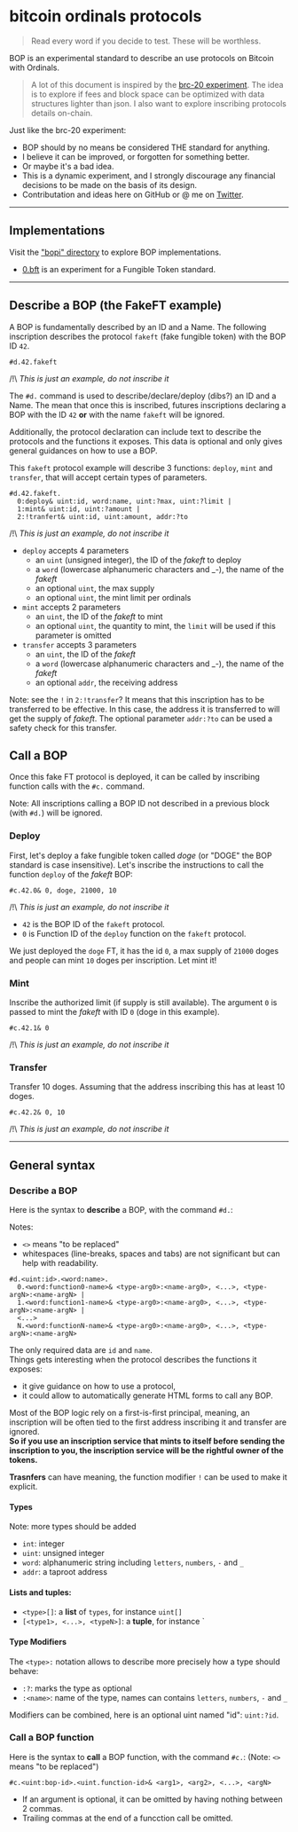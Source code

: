 # bitcoin ordinals protocols

> Read every word if you decide to test. These will be worthless.

BOP is an experimental standard to describe an use protocols on Bitcoin with Ordinals.

> A lot of this document is inspired by the [brc-20 experiment](https://domo-2.gitbook.io/brc-20-experiment/).
> The idea is to explore if fees and block space can be optimized with data structures lighter than json.
> I also want to explore inscribing protocols details on-chain.

Just like the brc-20 experiment:
  - BOP should by no means be considered THE standard for anything.
  - I believe it can be improved, or forgotten for something better.
  - Or maybe it's a bad idea.
  - This is a dynamic experiment, and I strongly discourage any financial decisions to be made on the basis of its design.
  - Contributation and ideas here on GitHub or @ me on [Twitter](https://twitter.com/cohars).

---

## Implementations

Visit the ["bopi" directory](/bopi) to explore BOP implementations.
- [0.bft](bopi/0.bft/README.md) is an experiment for a Fungible Token standard.

---

## Describe a BOP (the FakeFT example)

A BOP is fundamentally described by an ID and a Name.
The following inscription describes the protocol `fakeft` (fake fungible token) with the BOP ID `42`.

```
#d.42.fakeft
```
/!\ *This is just an example, do not inscribe it*

The `#d.` command is used to describe/declare/deploy (dibs?) an ID and a Name. 
The mean that once this is inscribed, futures inscriptions declaring a BOP with the ID `42` **or** with the name `fakeft` will be ignored.

Additionally, the protocol declaration can include text to describe the protocols and the functions it exposes. This data is optional and only gives general guidances on how to use a BOP.

This `fakeft` protocol example will describe 3 functions: `deploy`, `mint` and `transfer`, that will accept certain types of parameters.

```
#d.42.fakeft.
  0:deploy& uint:id, word:name, uint:?max, uint:?limit |
  1:mint& uint:id, uint:?amount |
  2:!tranfert& uint:id, uint:amount, addr:?to
```
/!\ *This is just an example, do not inscribe it*

- `deploy` accepts 4 parameters
  - an `uint` (unsigned integer), the ID of the *fakeft* to deploy
  - a `word` (lowercase alphanumeric characters and _-), the name of the *fakeft*
  - an optional `uint`, the max supply
  - an optional `uint`, the mint limit per ordinals
- `mint` accepts 2 parameters
  - an `uint`, the ID of the *fakeft* to mint
  - an optional `uint`, the quantity to mint, the `limit` will be used if this parameter is omitted
- `transfer` accepts 3 parameters
  - an `uint`, the ID of the *fakeft*
  - a `word` (lowercase alphanumeric characters and _-), the name of the *fakeft*
  - an optional `addr`, the receiving address

Note: see the `!` in `2:!transfer`? It means that this inscription has to be transferred to be effective. In this case, the address it is transferred to will get the supply of *fakeft*. The optional parameter `addr:?to` can be used a safety check for this transfer.

## Call a BOP

Once this fake FT protocol is deployed, it can be called by inscribing function calls with the `#c.` command.

Note: All inscriptions calling a BOP ID not described in a previous block (with `#d.`) will be ignored.

### Deploy

First, let's deploy a fake fungible token called *doge* (or "DOGE" the BOP standard is case insensitive).
Let's inscribe the instructions to call the function `deploy` of the *fakeft* BOP:

```
#c.42.0& 0, doge, 21000, 10
```
/!\ *This is just an example, do not inscribe it*

- `42` is the BOP ID of the `fakeft` protocol.
- `0` is Function ID of the `deploy` function on the `fakeft` protocol.

We just deployed the `doge` FT, it has the id `0`, a max supply of `21000` doges and people can mint `10` doges per inscription. Let mint it!

### Mint

Inscribe the authorized limit (if supply is still available).
The argument `0` is passed to mint the *fakeft* with ID `0` (doge in this example).

```
#c.42.1& 0
```
/!\ *This is just an example, do not inscribe it*

### Transfer

Transfer 10 doges.
Assuming that the address inscribing this has at least 10 doges.

```
#c.42.2& 0, 10
```
/!\ *This is just an example, do not inscribe it*

---

## General syntax

### Describe a BOP

Here is the syntax to **describe** a BOP, with the command `#d.`:

Notes:
- `<>` means "to be replaced"
- whitespaces (line-breaks, spaces and tabs) are not significant but can help with readability.

```
#d.<uint:id>.<word:name>.
  0.<word:function0-name>& <type-arg0>:<name-arg0>, <...>, <type-argN>:<name-argN> |
  1.<word:function1-name>& <type-arg0>:<name-arg0>, <...>, <type-argN>:<name-argN> |
  <...>
  N.<word:functionN-name>& <type-arg0>:<name-arg0>, <...>, <type-argN>:<name-argN>
```

The only required data are `id` and `name`.  
Things gets interesting when the protocol describes the functions it exposes:
  - it give guidance on how to use a protocol,
  - it could allow to automatically generate HTML forms to call any BOP.

Most of the BOP logic rely on a first-is-first principal, meaning, an inscription will be often tied to the first address inscribing it and transfer are ignored.  
**So if you use an inscription service that mints to itself before sending the inscription to you, the inscription service will be the rightful owner of the tokens.**

**Trasnfers** can have meaning, the function modifier `!` can be used to make it explicit.


#### Types

Note: more types should be added

- `int`: integer
- `uint`: unsigned integer
- `word`: alphanumeric string including `letters`, `numbers`, `-` and `_`
- `addr`: a taproot address

#### Lists and tuples:

- `<type>[]`: a **list** of `types`, for instance `uint[]`
- `[<type1>, <...>, <typeN>]`: a **tuple**, for instance `


#### Type Modifiers

The `<type>:` notation allows to describe more precisely how a type should behave:

- `:?`: marks the type as optional
- `:<name>`: name of the type, names can contains `letters`, `numbers`, `-` and `_`

Modifiers can be combined, here is an optional uint named "id": `uint:?id`.


### Call a BOP function

Here is the syntax to **call** a BOP function, with the command `#c.`:
(Note: `<>` means "to be replaced")

```
#c.<uint:bop-id>.<uint.function-id>& <arg1>, <arg2>, <...>, <argN>
```

- If an argument is optional, it can be omitted by having nothing between 2 commas.
- Trailing commas at the end of a funcction call be omitted.
